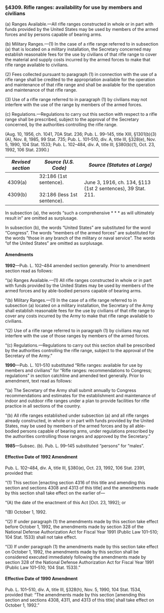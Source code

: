 ### §4309. Rifle ranges: availability for use by members and civilians ###

(a) Ranges Available.—All rifle ranges constructed in whole or in part with funds provided by the United States may be used by members of the armed forces and by persons capable of bearing arms.

(b) Military Ranges.—(1) In the case of a rifle range referred to in subsection (a) that is located on a military installation, the Secretary concerned may establish reasonable fees for the use by civilians of that rifle range to cover the material and supply costs incurred by the armed forces to make that rifle range available to civilians.

(2) Fees collected pursuant to paragraph (1) in connection with the use of a rifle range shall be credited to the appropriation available for the operation and maintenance of that rifle range and shall be available for the operation and maintenance of that rifle range.

(3) Use of a rifle range referred to in paragraph (1) by civilians may not interfere with the use of the range by members of the armed forces.

(c) Regulations.—Regulations to carry out this section with respect to a rifle range shall be prescribed, subject to the approval of the Secretary concerned, by the authorities controlling the rifle range.

(Aug. 10, 1956, ch. 1041, 70A Stat. 236; Pub. L. 99–145, title XIII, §1301(b)(3)(A), Nov. 8, 1985, 99 Stat. 735; Pub. L. 101–510, div. A, title III, §328(e), Nov. 5, 1990, 104 Stat. 1533; Pub. L. 102–484, div. A, title III, §380(b)(1), Oct. 23, 1992, 106 Stat. 2390.)

|   *Revised section*    |                   *Source (U.S. Code)*                    |                *Source (Statutes at Large)*                |
|------------------------|-----------------------------------------------------------|------------------------------------------------------------|
|4309(a)<br/><br/>4309(b)|32:186 (1st sentence).<br/><br/>32:186 (less 1st sentence).|June 3, 1916, ch. 134, §113 (1st 2 sentences), 39 Stat. 211.|

In subsection (a), the words “such a comprehensive \* \* \* as will ultimately result in” are omitted as surplusage.

In subsection (b), the words “United States” are substituted for the word “Congress”. The words “members of the armed forces” are substituted for the words “those in any branch of the military or naval service”. The words “of the United States” are omitted as surplusage.

#### Amendments ####

**1992**—Pub. L. 102–484 amended section generally. Prior to amendment section read as follows:

“(a) Ranges Available.—(1) All rifle ranges constructed in whole or in part with funds provided by the United States may be used by members of the armed forces and by able-bodied persons capable of bearing arms.

“(b) Military Ranges.—(1) In the case of a rifle range referred to in subsection (a) located on a military installation, the Secretary of the Army shall establish reasonable fees for the use by civilians of that rifle range to cover any costs incurred by the Army to make that rifle range available to civilians.

“(2) Use of a rifle range referred to in paragraph (1) by civilians may not interfere with the use of those ranges by members of the armed forces.

“(c) Regulations.—Regulations to carry out this section shall be prescribed by the authorities controlling the rifle range, subject to the approval of the Secretary of the Army.”

**1990**—Pub. L. 101–510 substituted “Rifle ranges: available for use by members and civilians” for “Rifle ranges: recommendations to Congress; regulations” in section catchline and amended text generally. Prior to amendment, text read as follows:

“(a) The Secretary of the Army shall submit annually to Congress recommendations and estimates for the establishment and maintenance of indoor and outdoor rifle ranges under a plan to provide facilities for rifle practice in all sections of the country.

“(b) All rifle ranges established under subsection (a) and all rifle ranges already constructed, in whole or in part with funds provided by the United States, may be used by members of the armed forces and by all able-bodied persons capable of bearing arms, under regulations prescribed by the authorities controlling those ranges and approved by the Secretary.”

**1985**—Subsec. (b). Pub. L. 99–145 substituted “persons” for “males”.

#### Effective Date of 1992 Amendment ####

Pub. L. 102–484, div. A, title III, §380(e), Oct. 23, 1992, 106 Stat. 2391, provided that:

“(1) This section [enacting section 4316 of this title and amending this section and sections 4308 and 4313 of this title] and the amendments made by this section shall take effect on the earlier of—

“(A) the date of the enactment of this Act [Oct. 23, 1992]; or

“(B) October 1, 1992.

“(2) If under paragraph (1) the amendments made by this section take effect before October 1, 1992, the amendments made by section 328 of the National Defense Authorization Act for Fiscal Year 1991 (Public Law 101–510; 104 Stat. 1533) shall not take effect.

“(3) If under paragraph (1) the amendments made by this section take effect on October 1, 1992, the amendments made by this section shall be considered executed immediately following the amendments made by section 328 of the National Defense Authorization Act for Fiscal Year 1991 (Public Law 101–510; 104 Stat. 1533).”

#### Effective Date of 1990 Amendment ####

Pub. L. 101–510, div. A, title III, §328(h), Nov. 5, 1990, 104 Stat. 1534, provided that: “The amendments made by this section [amending this section and sections 4308, 4311, and 4313 of this title] shall take effect on October 1, 1992.”